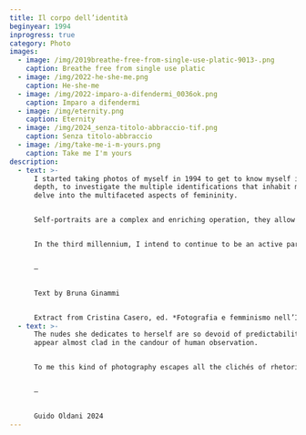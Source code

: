 ```yaml
---
title: Il corpo dell’identità
beginyear: 1994
inprogress: true
category: Photo
images:
  - image: /img/2019breathe-free-from-single-use-platic-9013-.png
    caption: Breathe free from single use platic
  - image: /img/2022-he-she-me.png
    caption: He-she-me
  - image: /img/2022-imparo-a-difendermi_0036ok.png
    caption: Imparo a difendermi
  - image: /img/eternity.png
    caption: Eternity
  - image: /img/2024_senza-titolo-abbraccio-tif.png
    caption: Senza titolo-abbraccio
  - image: /img/take-me-i-m-yours.png
    caption: Take me I'm yours
description:
  - text: >-
      I started taking photos of myself in 1994 to get to know myself in greater
      depth, to investigate the multiple identifications that inhabit me and to
      delve into the multifaceted aspects of femininity. 


      Self-portraits are a complex and enriching operation, they allow me to immerse myself completely in the scene I want to represent; in the split second of a shot I find myself being director, actress, and spectator, allowing me to broaden the horizons of my understanding.


      In the third millennium, I intend to continue to be an active participant as a photographer because as Donata Pizzi says, “photography of women is feminist because the personal is political”.


      —


      Text by Bruna Ginammi 


      Extract from Cristina Casero, ed. *Fotografia e femminismo nell’Italia degli anni Settanta: Rispecchiamento, indagine critica e testimonianza* (Milan: postmedia books, 2021), 156–157, ISBN-9788874903023
  - text: >-
      The nudes she dedicates to herself are so devoid of predictability as to
      appear almost clad in the candour of human observation.


      To me this kind of photography escapes all the clichés of rhetorical or erotic nudes, attaining a neo-simplicity. At a time of touristic nudes, Bruna Ginammi knows how to find a representation so bare that it attains a language of its own.


      —


      Guido Oldani 2024
---
```

